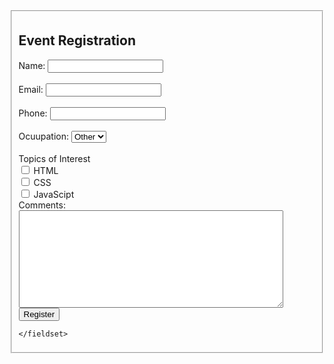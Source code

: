 <!DOCTYPE html>
<html lang="en">
<head>
    <meta charset="UTF-8">
    <meta name="viewport" content="width=device-width, initial-scale=1.0">
    <title>Form1</title>
</head>
<body>
    <fieldset>
    <h2>Event Registration</h2>
     <label for="name">Name:</label>
     <input type="text" id="name">
     <br>
     <br>
     <label for="email">Email:</label>
     <input type="text" id="email">
     <br>
     <br>
     <label for="ph">Phone:</label>
     <input type="tel" id="phone" name="phone" pattern="[0-9]{3}-[0-9]{3}-[0-9]{4}" required />
     <br>
     <br>
     <label for="">Ocuupation:</label>
     <select>
     <option value="other">Other</option>
     <option value="">other</option>
     </select>
     <br>
     <br>
     <label for="areaofinterest">Topics of Interest</label>
     <br>
    <input type="checkbox" id="checkboxes">
    <label for="checkboxes">HTML</label>
    <br>
    <input type="checkbox" id="checkboxes">
    <label for="checkboxes">CSS</label>
    <br>
    <input type="checkbox" id="checkboxes">
    <label for="checkboxes">JavaScipt</label>
    <br>
    <label for="comment:">Comments:</label>
    <br>
    <textarea name="textarea" id="textarea1" cols="50" rows="10"></textarea>
     <button>Register</button>

    </fieldset>
</body>
</html>

